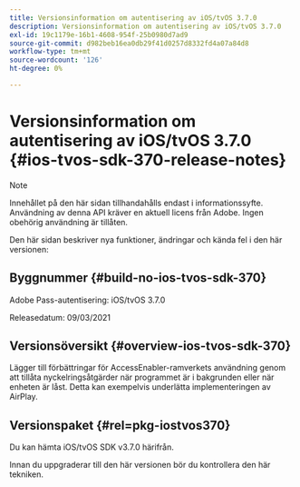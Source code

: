 ```yaml
---
title: Versionsinformation om autentisering av iOS/tvOS 3.7.0
description: Versionsinformation om autentisering av iOS/tvOS 3.7.0
exl-id: 19c1179e-16b1-4608-954f-25b0980d7ad9
source-git-commit: d982beb16ea0db29f41d0257d8332fd4a07a84d8
workflow-type: tm+mt
source-wordcount: '126'
ht-degree: 0%

---
```


# Versionsinformation om autentisering av iOS/tvOS 3.7.0 {#ios-tvos-sdk-370-release-notes}

>[!NOTE]
>
>Innehållet på den här sidan tillhandahålls endast i informationssyfte. Användning av denna API kräver en aktuell licens från Adobe. Ingen obehörig användning är tillåten.

Den här sidan beskriver nya funktioner, ändringar och kända fel i den här versionen:

## Byggnummer {#build-no-ios-tvos-sdk-370}

Adobe Pass-autentisering: iOS/tvOS 3.7.0

Releasedatum: 09/03/2021



## Versionsöversikt {#overview-ios-tvos-sdk-370}

Lägger till förbättringar för AccessEnabler-ramverkets användning genom att tillåta nyckelringsåtgärder när programmet är i bakgrunden eller när enheten är låst. Detta kan exempelvis underlätta implementeringen av AirPlay.

## Versionspaket {#rel=pkg-iostvos370}

Du kan hämta iOS/tvOS SDK v3.7.0 härifrån.

Innan du uppgraderar till den här versionen bör du kontrollera den här tekniken.
